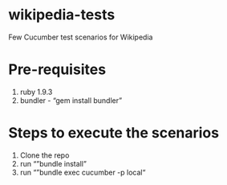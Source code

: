 wikipedia-tests
===============
Few Cucumber test scenarios for Wikipedia 

Pre-requisites
==============
1. ruby 1.9.3
2. bundler - “gem install bundler”

Steps to execute the scenarios
==============================
1. Clone the repo
2. run “”bundle install”
3. run “”bundle exec cucumber -p local“